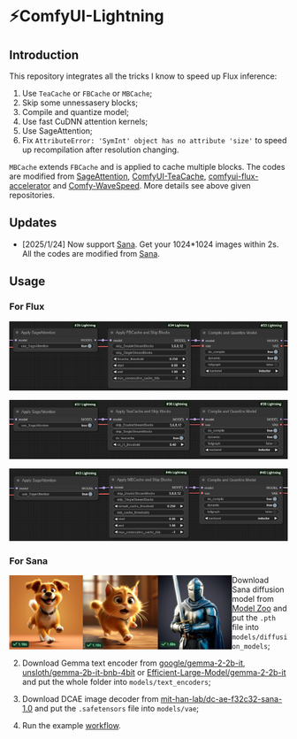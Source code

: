 # ⚡ComfyUI-Lightning

## Introduction

This repository integrates all the tricks I know to speed up Flux inference:

1. Use `TeaCache` or `FBCache` or `MBCache`;
2. Skip some unnessasery blocks;
3. Compile and quantize model;
4. Use fast CuDNN attention kernels;
5. Use SageAttention;
6. Fix `AttributeError: 'SymInt' object has no attribute 'size'` to speed up recompilation after resolution changing.

`MBCache` extends `FBCache` and is applied to cache multiple blocks. The codes are modified from [SageAttention](https://github.com/thu-ml/SageAttention), [ComfyUI-TeaCache](https://github.com/welltop-cn/ComfyUI-TeaCache), [comfyui-flux-accelerator](https://github.com/discus0434/comfyui-flux-accelerator) and [Comfy-WaveSpeed](https://github.com/chengzeyi/Comfy-WaveSpeed). More details see above given repositories.

## Updates

- \[2025/1/24\] Now support [Sana](https://github.com/NVlabs/Sana). Get your 1024*1024 images within 2s. All the codes are modified from [Sana](https://github.com/NVlabs/Sana).

## Usage

### For Flux

![fbcache_and_skip_blocks](./assets/FBCache.png)

![teacache_and_skip_blocks](./assets/TeaCache.png)

![teacache_and_skip_blocks](./assets/MBCache.png)

### For Sana

<img align="left" src="./assets/sana_generation_results.png" alt="Sana Generation Results" width="80%"/>

1. Download Sana diffusion model from [Model Zoo](https://github.com/NVlabs/Sana/blob/main/asset/docs/model_zoo.md) and put the `.pth` file into `models/diffusion_models`;

2. Download Gemma text encoder from [google/gemma-2-2b-it](https://huggingface.co/google/gemma-2-2b-it), [unsloth/gemma-2b-it-bnb-4bit](https://huggingface.co/unsloth/gemma-2b-it-bnb-4bit) or [Efficient-Large-Model/gemma-2-2b-it](https://huggingface.co/Efficient-Large-Model/gemma-2-2b-it) and put the whole folder into `models/text_encoders`;

3. Download DCAE image decoder from [mit-han-lab/dc-ae-f32c32-sana-1.0](https://huggingface.co/mit-han-lab/dc-ae-f32c32-sana-1.0) and put the `.safetensors` file into `models/vae`;

4. Run the example [workflow](./examples/sana_example_workflow.json).
